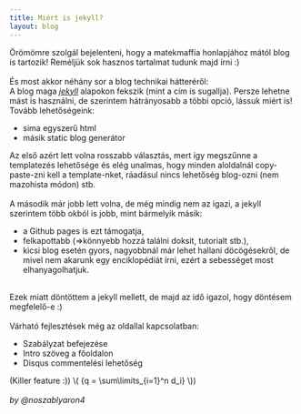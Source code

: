 ```yaml
---
title: Miért is jekyll?
layout: blog
---
```


Örömömre szolgál bejelenteni, hogy a matekmaffia honlapjához mától blog is tartozik! Reméljük sok hasznos tartalmat tudunk majd írni :)<br><br>
És most akkor néhány sor a blog technikai hátteréről:<br>
A blog maga [_jekyll_](http://jekyllrb.com) alapokon fekszik (mint a cím is sugallja).
Persze lehetne mást is használni, de szerintem hátrányosabb a többi opció, lássuk miért is! <br>
Tovább lehetőségeink:

-	sima egyszerű html
-	másik static blog generátor

Az első azért lett volna rosszabb választás, mert így megszűnne a templatezés lehetősége és elég unalmas, hogy minden aloldalnál copy-paste-zni kell a template-nket, ráadásul nincs lehetőség blog-ozni (nem mazohista módon) stb.
<br><br>A második már jobb lett volna, de még mindig nem az igazi, a jekyll szerintem több okból is jobb, mint bármelyik másik:

-	a Github pages is ezt támogatja,
-	felkapottabb (=>könnyebb hozzá találni doksit, tutorialt stb.),
-	kicsi blog esetén gyors, nagyobbnál már lehet hallani döcögésekről, de mivel nem akarunk egy enciklopédiát írni, ezért a sebességet most elhanyagolhatjuk.

<br>
Ezek miatt döntöttem a jekyll mellett, de majd az idő igazol, hogy döntésem megfelelő-e :)<br><br>
Várható fejlesztések még az oldallal kapcsolatban:

-	Szabályzat befejezése
-	Intro szöveg a főoldalon
-   Disqus commentelési lehetőség

(Killer feature :)) \\( {q = \sum\limits_{i=1}^n d_i} \\))
<br><br>
_by @noszablyaron4_

